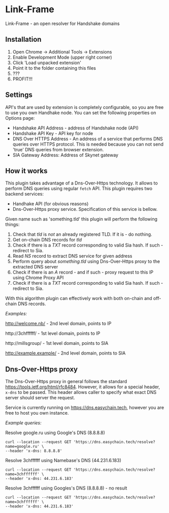 # Link-Frame
Link-Frame - an open resolver for Handshake domains

## Installation
1. Open Chrome -> Additional Tools -> Extensions
2. Enable Development Mode (upper right corner)
3. Click 'Load unpacked extension'
4. Point it to the folder containing this files
5. ???
6. PROFIT!!!

## Settings
API's that are used by extension is completely configurable, so you are free to use you own Handhake node. You can set the following properties on Options page:
 - Handshake API Address - address of Handshake node (API)
 - Handshake API Key - API key for node
 - DNS Over HTTPS Address - An address of a service that performs DNS queries over HTTPS protocol. This is needed because you can not send 'true' DNS queries from browser extension.
 - SIA Gateway Address: Address of Skynet gateway

## How it works
This plugin takes advantage of a Dns-Over-Https technology. It allows to perform DNS queries using regular `fetch` API.
This plugin requires two backend services:
 - Handhake API (for obvious reasons)
 - Dns-Over-Https proxy service. Specification of this service is bellow.

Given name such as 'something.tld' this plugin will perform the following things:
1. Check that _tld_ is *not* an already registered TLD. If it is - do nothing.
2. Get on-chain DNS records for _tld_
3. Check if there is a *TXT* record corresponding to valid Sia hash. If such - redirect to Sia.
4. Read *NS* record to extract DNS service for given address
5. Perform query about _something.tld_ using Dns-Over-Https proxy to the extracted DNS server
6. Check if there is an *A* record - and if such - proxy request to this IP using Chrome Proxy API
7. Check if there is a *TXT* record corresponding to valid Sia hash. If such - redirect to Sia.

With this algorithm plugin can effectively work with both on-chain and off-chain DNS records.

*Examples:*

http://welcome.nb/ - 2nd level domain, points to IP

http://3chffffff/ - 1st level domain, points to IP

http://millsgroup/ - 1st level domain, points to SIA

http://example.example/ - 2nd level domain, points to SIA


## Dns-Over-Https proxy
The Dns-Over-Https proxy in general follows the standard https://tools.ietf.org/html/rfc8484. However, it allows for a special header, `x-dns` to be passed. This header allows caller to specify what exact DNS server should server the request.

Service is currently running on https://dns.easychain.tech, however you are free to host you own instance. 

*Example queries:*

Resolve google.ru using Google's DNS (8.8.8.8)
```
curl --location --request GET 'https://dns.easychain.tech/resolve?name=google.ru' \
--header 'x-dns: 8.8.8.8'
``` 
Resolve 3chffffff using Namebase's DNS (44.231.6.183)
```
curl --location --request GET 'https://dns.easychain.tech/resolve?name=3chffffff' \
--header 'x-dns: 44.231.6.183'
``` 
Resolve 3chffffff using Googles's DNS (8.8.8.8) - no result
```
curl --location --request GET 'https://dns.easychain.tech/resolve?name=3chffffff' \
--header 'x-dns: 44.231.6.183'
``` 
